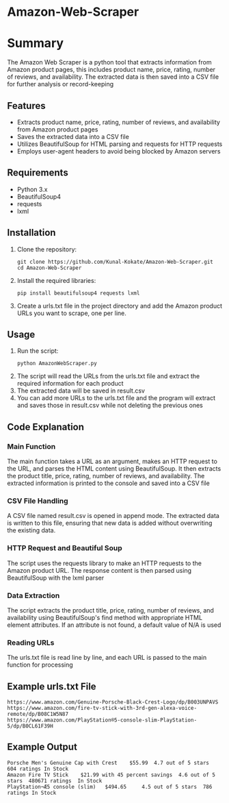 # Amazon-Web-Scraper

# **Summary**

The Amazon Web Scraper is a python tool that extracts information from Amazon product pages, this includes product name, price, rating, number of reviews, and availability. The extracted data is then saved into a CSV file for further analysis or record-keeping




## **Features**
- Extracts product name, price, rating, number of reviews, and availability from Amazon product pages
- Saves the extracted data into a CSV file
- Utilizes BeautifulSoup for HTML parsing and requests for HTTP requests
- Employs user-agent headers to avoid being blocked by Amazon servers

  
## **Requirements**
- Python 3.x
- BeautifulSoup4
- requests
- lxml

## **Installation**
1. Clone the repository:
   ```
   git clone https://github.com/Kunal-Kokate/Amazon-Web-Scraper.git
   cd Amazon-Web-Scraper
   ```
2. Install the required libraries:
   ```
   pip install beautifulsoup4 requests lxml
   ```
3. Create a urls.txt file in the project directory and add the Amazon product URLs you want to scrape, one per line.

   
## **Usage**
1. Run the script:
   ```
   python AmazonWebScraper.py
   ```
2. The script will read the URLs from the urls.txt file and extract the required information for each product
3. The extracted data will be saved in result.csv
4. You can add more URLs to the urls.txt file and the program will extract and saves those in result.csv while not deleting the previous ones


## **Code Explanation**
### **Main Function**
The main function takes a URL as an argument, makes an HTTP request to the URL, and parses the HTML content using BeautifulSoup. It then extracts the product title, price, rating, number of reviews, and availability. The extracted information is printed to the console and saved into a CSV file

### **CSV File Handling**
A CSV file named result.csv is opened in append mode. The extracted data is written to this file, ensuring that new data is added without overwriting the existing data.

### **HTTP Request and Beautiful Soup**
The script uses the requests library to make an HTTP requests to the Amazon product URL. The response content is then parsed using BeautifulSoup with the lxml parser


### **Data Extraction**
The script extracts the product title, price, rating, number of reviews, and availability using BeautifulSoup's find method with appropriate HTML element attributes. If an attribute is not found, a default value of N/A is used

### **Reading URLs**
The urls.txt file is read line by line, and each URL is passed to the main function for processing


## **Example urls.txt File**
```
https://www.amazon.com/Genuine-Porsche-Black-Crest-Logo/dp/B003UNPAVS
https://www.amazon.com/fire-tv-stick-with-3rd-gen-alexa-voice-remote/dp/B08C1W5N87
https://www.amazon.com/PlayStation®5-console-slim-PlayStation-5/dp/B0CL61F39H
```

## **Example Output**
```Excel
Porsche Men's Genuine Cap with Crest	$55.99 	4.7 out of 5 stars	604 ratings	In Stock
Amazon Fire TV Stick	$21.99 with 45 percent savings	4.6 out of 5 stars	480671 ratings	In Stock
PlayStation¬Æ5 console (slim)	$494.65 	4.5 out of 5 stars	786 ratings	In Stock
```


